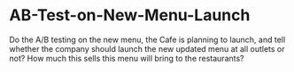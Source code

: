 # AB-Test-on-New-Menu-Launch
Do the A/B testing on the new menu, the Cafe is planning to launch, and tell whether the company should launch the new updated menu at all outlets or not? How much this sells this menu will bring to the restaurants? 
